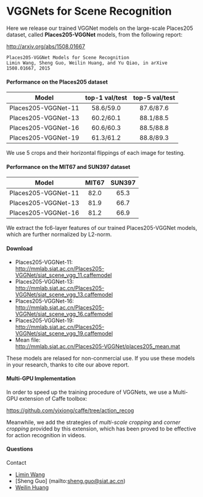 # VGGNets for Scene Recognition

Here we release our trained VGGNet models on the large-scale Places205 dataset, called **Places205-VGGNet** models, from the following report:

http://arxiv.org/abs/1508.01667

    Places205-VGGNet Models for Scene Recognition
    Limin Wang, Sheng Guo, Weilin Huang, and Yu Qiao, in arXive 1508.01667, 2015
    
#### Performance on the Places205 dataset

|        Model        | top-1 val/test | top-5 val/test |
|:-------------------:|:--------------:|:--------------:|
| Places205-VGGNet-11 |    58.6/59.0   |    87.6/87.6   |
| Places205-VGGNet-13 |    60.2/60.1   |    88.1/88.5   |
| Places205-VGGNet-16 |    60.6/60.3   |    88.5/88.8   |
| Places205-VGGNet-19 |    61.3/61.2   |    88.8/89.3   |


We use 5 crops and their horizontal flippings of each image for testing.

#### Performance on the MIT67 and SUN397 dataset

|        Model        | MIT67 | SUN397 |
|:-------------------:|:-----:|:------:|
| Places205-VGGNet-11 |  82.0 |  65.3  |
| Places205-VGGNet-13 |  81.9 |  66.7  |
| Places205-VGGNet-16 |  81.2 |  66.9  |

We extract the fc6-layer features of our trained Places205-VGGNet models, which are further normalized by L2-norm.

#### Download
- Places205-VGGNet-11: <br />
  http://mmlab.siat.ac.cn/Places205-VGGNet/siat_scene_vgg_11.caffemodel
- Places205-VGGNet-13: <br />
  http://mmlab.siat.ac.cn/Places205-VGGNet/siat_scene_vgg_13.caffemodel
- Places205-VGGNet-16: <br />
  http://mmlab.siat.ac.cn/Places205-VGGNet/siat_scene_vgg_16.caffemodel
- Places205-VGGNet-19: <br />
  http://mmlab.siat.ac.cn/Places205-VGGNet/siat_scene_vgg_19.caffemodel
- Mean file: <br />
  http://mmlab.siat.ac.cn/Places205-VGGNet/places205_mean.mat

These models are relased for non-conmercial use. If you use these models in your research, thanks to cite our above report.

#### Multi-GPU Implementation

In order to speed up the training procedure of VGGNets, we use a Multi-GPU extension of Caffe toolbox:

https://github.com/yjxiong/caffe/tree/action_recog

Meanwhile, we add the strategies of _multi-scale cropping_ and _corner cropping_ provided by this extension, which has been proved to be effective for action recognition in videos.

#### Questions
Contact 
- [Limin Wang](http://wanglimin.github.io/)
- [Sheng Guo] (mailto:sheng.guo@siat.ac.cn)
- [Weilin Huang](http://www.wlhuang.com/)

